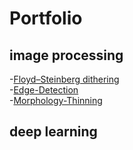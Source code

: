 # Portfolio

## image processing
-[Floyd–Steinberg dithering](https://github.com/LinTom-coder/ADIP-dithering)  
-[Edge-Detection](https://github.com/LinTom-coder/ADIP-SpatialDomainEdgeDetection)  
-[Morphology-Thinning](https://github.com/LinTom-coder/ADIP-Morphology-thinning)  

## deep learning
